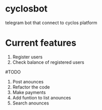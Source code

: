 # cyclosbot
telegram bot that connect to cyclos platform

# Current features
1. Register users
2. Check balance of registered users

#TODO
1. Post anounces 
2. Refactor the code
3. Make payments
4. Add funtion to list anounces
5. Search anounces
